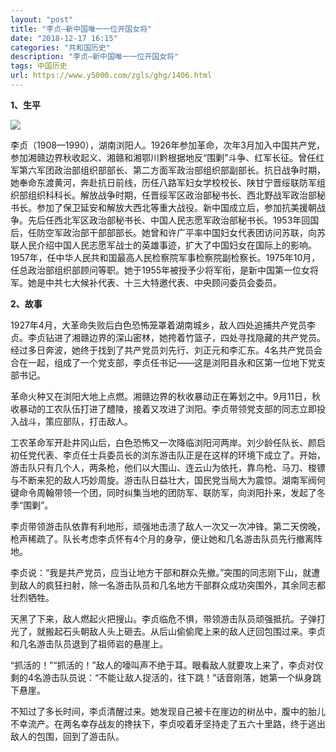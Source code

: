 ```yaml
---
layout: "post"
title: "李贞—新中国唯一一位开国女将"
date: "2018-12-17 16:15"
categories: "共和国历史"
description: "李贞—新中国唯一一位开国女将"
tags: 中国历史
url: https://www.y5000.com/zgls/ghg/1406.html
---
```






**1、生平**  

**![](https://img.y5000.com/uploads/allimg/130628/2-13062R1213L46.jpg)**

李贞（1908—1990），湖南浏阳人。1926年参加革命，次年3月加入中国共产党，参加湘赣边界秋收起义、湘赣和湘鄂川黔根据地反“围剿”斗争、红军长征。曾任红军第六军团政治部组织部部长、第二方面军政治部组织部副部长。抗日战争时期，她奉命东渡黄河，奔赴抗日前线，历任八路军妇女学校校长、陕甘宁晋绥联防军组织部组织科科长。解放战争时期，任晋绥军区政治部秘书长、西北野战军政治部秘书长。参加了保卫延安和解放大西北等重大战役。新中国成立后，参加抗美援朝战争。先后任西北军区政治部秘书长、中国人民志愿军政治部秘书长。1953年回国后，任防空军政治部干部部部长。她曾和许广平率中国妇女代表团访问苏联，向苏联人民介绍中国人民志愿军战士的英雄事迹，扩大了中国妇女在国际上的影响。1957年，任中华人民共和国最高人民检察院军事检察院副检察长。1975年10月，任总政治部组织部顾问等职。她于1955年被授予少将军衔，是新中国第一位女将军。她是中共七大候补代表、十三大特邀代表、中央顾问委员会委员。

**2、故事**

1927年4月，大革命失败后白色恐怖笼罩着湖南城乡，敌人四处追捕共产党员李贞。李贞钻进了湘赣边界的深山密林，她挎着竹篮子，四处寻找隐藏的共产党员。经过多日奔波，她终于找到了共产党员刘先行、刘正元和李汇东。4名共产党员会合在一起，组成了一个党支部，李贞任书记——这是浏阳县永和区第一位地下党支部书记。

革命火种又在浏阳大地上点燃。湘赣边界的秋收暴动正在筹划之中。9月11日，秋收暴动的工农队伍打进了醴陵，接着又攻进了浏阳。李贞带领党支部的同志立即投入战斗，策应部队，打击敌人。

工农革命军开赴井冈山后，白色恐怖又一次降临浏阳河两岸。刘少龄任队长、颜启初任党代表、李贞任士兵委员长的浏东游击队正是在这样的环境下成立了。开始，游击队只有几个人，两条枪，他们以大围山、连云山为依托，靠鸟枪、马刀、梭镖与不断来犯的敌人巧妙周旋。游击队日益壮大，国民党当局大为震惊。湖南军阀何键命令周翰带领一个团，同时纠集当地的团防军、联防军，向浏阳扑来，发起了冬季“围剿”。

李贞带领游击队依靠有利地形，顽强地击溃了敌人一次又一次冲锋。第二天傍晚，枪声稀疏了。队长考虑李贞怀有4个月的身孕，便让她和几名游击队员先行撤离阵地。

李贞说：“我是共产党员，应当让地方干部和群众先撤。”突围的同志刚下山，就遭到敌人的疯狂扫射，除一名游击队员和几名地方干部群众成功突围外，其余同志都壮烈牺牲。

天黑了下来，敌人燃起火把搜山。李贞临危不惧，带领游击队员顽强抵抗。子弹打光了，就搬起石头朝敌人头上砸去。从后山偷偷爬上来的敌人迂回包围过来。李贞和几名游击队员退到了祖师岩的悬崖上。

“抓活的！”“抓活的！”敌人的嚎叫声不绝于耳。眼看敌人就要攻上来了，李贞对仅剩的4名游击队员说：“不能让敌人捉活的，往下跳！”话音刚落，她第一个纵身跳下悬崖。

不知过了多长时间，李贞清醒过来。她发现自己被卡在崖边的树丛中，腹中的胎儿不幸流产。在两名幸存战友的搀扶下，李贞咬着牙坚持走了五六十里路，终于逃出敌人的包围，回到了游击队。
